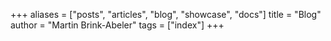 +++
aliases = ["posts", "articles", "blog", "showcase", "docs"]
title = "Blog"
author = "Martin Brink-Abeler"
tags = ["index"]
+++
